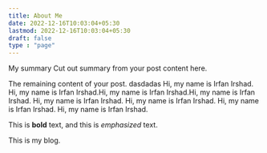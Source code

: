 ```yaml
---
title: About Me
date: 2022-12-16T10:03:04+05:30
lastmod: 2022-12-16T10:03:04+05:30
draft: false
type : "page"
---
```


My summary
Cut out summary from your post content here.

<!--more-->

The remaining content of your post. dasdadas
Hi, my name is Irfan Irshad.
Hi, my name is Irfan Irshad.Hi, my name is Irfan Irshad.Hi, my name is Irfan Irshad.
Hi, my name is Irfan Irshad.
Hi, my name is Irfan Irshad.
Hi, my name is Irfan Irshad.
Hi, my name is Irfan Irshad.

This is **bold** text, and this is _emphasized_ text.

This is my blog.
